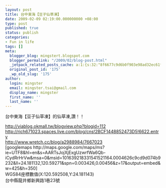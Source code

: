 ```yaml
---
layout: post
title: 台中東海【豆子仙草凍】
date: 2009-02-09 02:19:00.000000000 +08:00
type: post
published: true
status: publish
categories:
- Fun in life
tags: []
meta:
  blogger_blog: mingstert.blogspot.com
  blogger_permalink: "/2009/02/blog-post.html"
  _jetpack_related_posts_cache: a:1:{s:32:"8f6677c9d6b0f903e98ad32ec61f8deb";a:2:{s:7:"expires";i:1454582044;s:7:"payload";a:3:{i:0;a:1:{s:2:"id";i:391;}i:1;a:1:{s:2:"id";i:474;}i:2;a:1:{s:2:"id";i:170;}}}}
  original_post_id: '175'
  _wp_old_slug: '175'
author:
  login: mingster
  email: mingster.tsai@gmail.com
  display_name: mingster
  first_name: ''
  last_name: ''
---
```

<p>台中東海【豆子仙草凍】的仙草凍,讚！！</p>
<p><a href="http://viablog.okmall.tw/blogview.php?blogid=112">http://viablog.okmall.tw/blogview.php?blogid=112</a><br /><a href="http://rich671023.spaces.live.com/blog/cns!2BCF1448852473D5!6622.entry">http://rich671023.spaces.live.com/blog/cns!2BCF1448852473D5!6622.entry</a><br /><a href="http://www.wretch.cc/blog/a2988984/7667023">http://www.wretch.cc/blog/a2988984/7667023</a><br />[googlemaps http://maps.google.com/maps/ms?ie=UTF8&amp;hl=en&amp;s=AARTsJojXjExgUzwrfWa6Qb-iCydRrHrVw&amp;msa=0&amp;msid=101639218331541521164.0004626c9cd9d074b9232&amp;ll=24.181132,120.59271&amp;spn=0.003426,0.00456&amp;z=17&amp;output=embed&amp;w=425&amp;h=350]<br />WGS84座標數值(X:120.592508,Y:24.181143)<br />台中縣龍井鄉新興路1巷23號</p>

